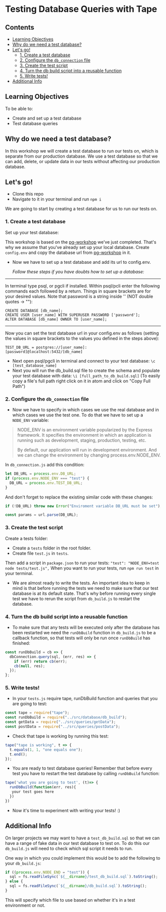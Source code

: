 # Testing Database Queries with Tape

## Contents
<!-- generated using markdown-toc
$ npx markdown-toc README.md
-->
* [Learning Objectives](#learning-objectives)
* [Why do we need a test database?](#why-do-we-need-a-test-database)
* [Let's go!](#lets-go)
  + [1. Create a test database](#1-create-a-test-database)
  + [2. Configure the `db_connection` file](#2-configure-the-db_connection-file)
  + [3. Create the test script](#3-create-the-test-script)
  + [4. Turn the db build script into a reusable function](#4-turn-the-db-build-script-into-a-reusable-function)
  + [5. Write tests!](#5-write-tests)
* [Additional Info](#additional-info)

## Learning Objectives

To be able to:

* Create and set up a test database
* Test database queries

## Why do we need a test database?

In this workshop we will create a test database to run our tests on, which is separate from our production database. We use a test database so that we can add, delete, or update data in our tests without affecting our production database.

## Let's go!

* Clone this repo
* Navigate to it in your terminal and run `npm i`

We are going to start by creating a test database for us to run our tests on.

### 1. Create a test database

Set up your test database:

   This workshop is based on the
   [pg-workshop](https://github.com/foundersandcoders/pg-workshop) we've just
   completed. That's why we assume that you've already set up your local
   database. Create `config.env` and copy the database url from
   [pg-workshop](https://github.com/foundersandcoders/pg-workshop) in it.

* Now we have to set up a test database and add its url to config.env.

  _Follow these steps if you have doubts how to set up a database:_

___________________________________________________________________________________
 In terminal type psql, or pgcli if installed. Within psql/pcli enter the
following commands each followed by a return. Things in square brackets are for
your desired values. Note that password is a string inside '' (NOT double quotes
-> ""):

```
CREATE DATABASE [db_name];
CREATE USER [user_name] WITH SUPERUSER PASSWORD ['password'];
ALTER DATABASE [db_name] OWNER TO [user_name];
```

___________________________________________________________________________________

Now you can set the test database url in your config.env as follows (setting the
values in square brackets to the values you defined in the steps above):

`TEST_DB_URL = postgres://[user_name]:[password]@localhost:5432/[db_name]`

* Next open psql/pgcli in terminal and connect to your test database: `\c
  [test_database_name]`
* Next you will run the db_build.sql file to create the schema and populate your
  test database with data: `\i [full_path_to_db_build.sql]` (To easily copy a
  file's full path right click on it in atom and click on "Copy Full Path")

### 2. Configure the `db_connection` file

* Now we have to specify in which cases we use the real database and in which
  cases we use the test one. To do that we have to set up a `NODE_ENV` variable:

> NODE_ENV is an environment variable popularized by the Express framework. It
> specifies the environment in which an application is running such as
> development, staging, production, testing, etc.
>
> By default, our application will run in development environment. And we can
> change the environment by changing process.env.NODE_ENV.

In `db_connection.js` add this condition:

```js
let DB_URL = process.env.DB_URL;
if (process.env.NODE_ENV === "test") {
  DB_URL = process.env.TEST_DB_URL;
}
```

And don't forget to replace the existing similar code with these changes:

```js
if (!DB_URL) throw new Error("Enviroment variable DB_URL must be set");

const params = url.parse(DB_URL);
```

### 3. Create the test script

Create a tests folder:

* Create a `tests` folder in the root folder.
* Create file `test.js` in `tests`.

Then add a script in `package.json` to run your
tests: `"test": "NODE_ENV=test node tests/test.js",` When you want to run your
tests, run `npm run test` in your terminal.

* We are almost ready to write the tests. An important idea to keep in mind is
  that before running the tests we need to make sure that our test database is
  at its default state. That's why before running every single test we have to
  rerun the script from `db_build.js` to restart the database.

### 4. Turn the db build script into a reusable function

* To make sure that any tests will be executed only after the database has been
  restarted we need the `runDbBuild` function in `db_build.js` to be a callback
  function, so that tests will only be run once `runDbBuild` has finished:

```js
const runDbBuild = cb => {
  dbConnection.query(sql, (err, res) => {
    if (err) return cb(err);
    cb(null, res);
  });
};
```

### 5. Write tests!

* In your `tests.js` require tape, runDbBuild function and queries that you are
  going to test:

```js
const tape = require("tape");
const runDbBuild = require("../src/database/db_build");
const getData = require("../src/queries/getData");
const postData = require("../src/queries/postData");
```

* Check that tape is working by running this test:

```js
tape("tape is working", t => {
  t.equals(1, 1, "one equals one");
  t.end();
});
```

* You are ready to test database queries! Remember that before every test you
  have to restart the test database by calling `runDbBuild` function:

```js
tape('what you are going to test', (t)=> {
  runDbBuild(function(err, res){
   your test goes here
  })
})
```

* Now it's time to experiment with writing your tests! :)

## Additional Info

On larger projects we may want to have a `test_db_build.sql` so that we can have a range of fake data in our test database to test on. To do this our `db_build.js` will need to check which sql script it needs to run.

One way in which you could implement this would be to add the following to your
`db_build.js`:

```js
if ((process.env.NODE_END = "test")) {
  sql = fs.readFileSync(`${__dirname}/test_db_build.sql`).toString();
} else {
  sql = fs.readFileSync(`${__dirname}/db_build.sql`).toString();
}
```

This will specify which file to use based on whether it's in a test environment
or not.
